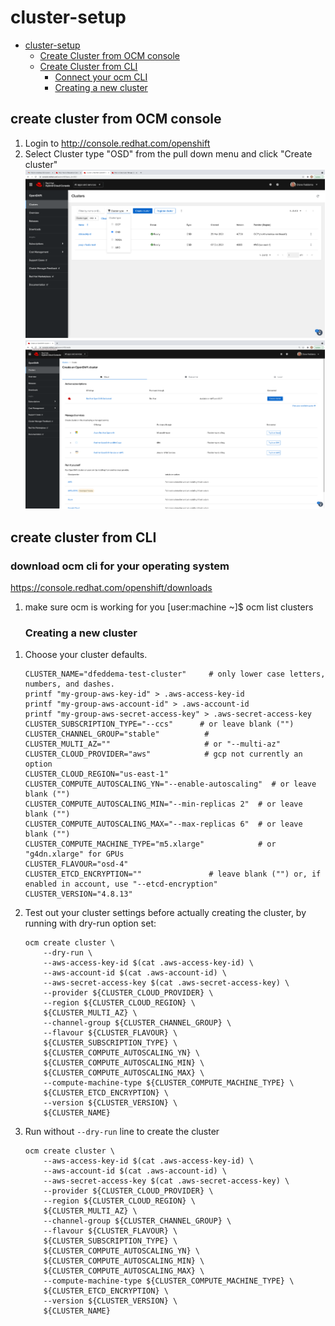 # cluster-setup
- [cluster-setup](#cluster-setup)
  - [Create Cluster from OCM console](#create-cluster-from-OCM-console)
  - [Create Cluster from CLI](#create-cluster-from-CLI)
    - [Connect your ocm CLI](#connect-your-ocm-cli)
    - [Creating a new cluster](#creating-a-new-cluster)
## create cluster from OCM console

1) Login to http://console.redhat.com/openshift
2) Select Cluster type "OSD" from the pull down menu and click "Create cluster"
![create-cluster-1](console.png)
![create-cluster-2](CreateOpenshiftCluster.png)

## create cluster from CLI
### download ocm cli for your operating system
https://console.redhat.com/openshift/downloads

1) make sure ocm is working for you 
      [user:machine ~]$ ocm list clusters
      
      ### Creating a new cluster

1. Choose your cluster defaults.

    ```shell
    CLUSTER_NAME="dfeddema-test-cluster"     # only lower case letters, numbers, and dashes. 
    printf "my-group-aws-key-id" > .aws-access-key-id
    printf "my-group-aws-account-id" > .aws-account-id
    printf "my-group-aws-secret-access-key" > .aws-secret-access-key
    CLUSTER_SUBSCRIPTION_TYPE="--ccs"      # or leave blank ("")
    CLUSTER_CHANNEL_GROUP="stable"          #
    CLUSTER_MULTI_AZ=""                     # or "--multi-az"
    CLUSTER_CLOUD_PROVIDER="aws"            # gcp not currently an option
    CLUSTER_CLOUD_REGION="us-east-1"
    CLUSTER_COMPUTE_AUTOSCALING_YN="--enable-autoscaling"  # or leave blank ("")
    CLUSTER_COMPUTE_AUTOSCALING_MIN="--min-replicas 2"  # or leave blank ("")
    CLUSTER_COMPUTE_AUTOSCALING_MAX="--max-replicas 6"  # or leave blank ("")
    CLUSTER_COMPUTE_MACHINE_TYPE="m5.xlarge"            # or "g4dn.xlarge" for GPUs
    CLUSTER_FLAVOUR="osd-4"
    CLUSTER_ETCD_ENCRYPTION=""               # leave blank ("") or, if enabled in account, use "--etcd-encryption"
    CLUSTER_VERSION="4.8.13"
    ```

1. Test out your cluster settings before actually creating the cluster, by running with dry-run option set:

    ```shell
    ocm create cluster \
        --dry-run \
        --aws-access-key-id $(cat .aws-access-key-id) \
        --aws-account-id $(cat .aws-account-id) \
        --aws-secret-access-key $(cat .aws-secret-access-key) \
        --provider ${CLUSTER_CLOUD_PROVIDER} \
        --region ${CLUSTER_CLOUD_REGION} \
        ${CLUSTER_MULTI_AZ} \
        --channel-group ${CLUSTER_CHANNEL_GROUP} \
        --flavour ${CLUSTER_FLAVOUR} \
        ${CLUSTER_SUBSCRIPTION_TYPE} \
        ${CLUSTER_COMPUTE_AUTOSCALING_YN} \
        ${CLUSTER_COMPUTE_AUTOSCALING_MIN} \
        ${CLUSTER_COMPUTE_AUTOSCALING_MAX} \
        --compute-machine-type ${CLUSTER_COMPUTE_MACHINE_TYPE} \
        ${CLUSTER_ETCD_ENCRYPTION} \
        --version ${CLUSTER_VERSION} \
        ${CLUSTER_NAME}
    ```

1. Run without `--dry-run` line to create the cluster

    ```shell
    ocm create cluster \
        --aws-access-key-id $(cat .aws-access-key-id) \
        --aws-account-id $(cat .aws-account-id) \
        --aws-secret-access-key $(cat .aws-secret-access-key) \
        --provider ${CLUSTER_CLOUD_PROVIDER} \
        --region ${CLUSTER_CLOUD_REGION} \
        ${CLUSTER_MULTI_AZ} \
        --channel-group ${CLUSTER_CHANNEL_GROUP} \
        --flavour ${CLUSTER_FLAVOUR} \
        ${CLUSTER_SUBSCRIPTION_TYPE} \
        ${CLUSTER_COMPUTE_AUTOSCALING_YN} \
        ${CLUSTER_COMPUTE_AUTOSCALING_MIN} \
        ${CLUSTER_COMPUTE_AUTOSCALING_MAX} \
        --compute-machine-type ${CLUSTER_COMPUTE_MACHINE_TYPE} \
        ${CLUSTER_ETCD_ENCRYPTION} \
        --version ${CLUSTER_VERSION} \
        ${CLUSTER_NAME}
    ```
